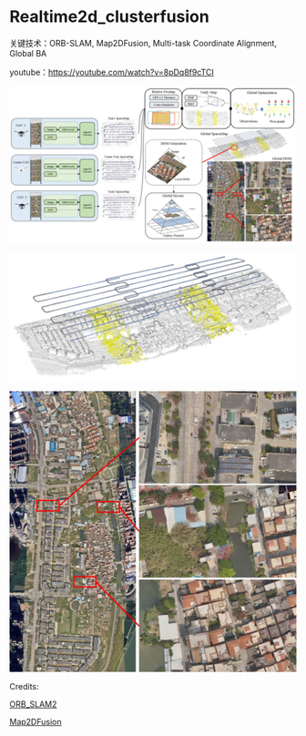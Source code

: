 # Realtime2d_clusterfusion

关键技术：ORB-SLAM, Map2DFusion, Multi-task Coordinate Alignment, Global BA

youtube：https://youtube.com/watch?v=8pDq8f9cTCI

![算法框架](./fig/framework.jpg)

[![视频预览](./fig/result.jpg)](https://youtube.com/watch?v=8pDq8f9cTCI)

[![视频预览](./fig/result2.jpg)](https://youtube.com/watch?v=8pDq8f9cTCI)





Credits:

[ORB_SLAM2](https://github.com/raulmur/ORB_SLAM2)

[Map2DFusion](https://github.com/zdzhaoyong/Map2DFusion)





